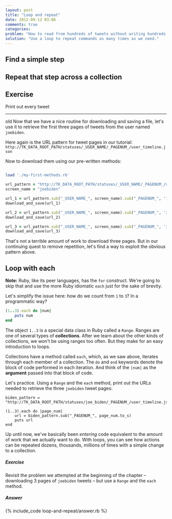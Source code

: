 ```yaml
---
layout: post
title: "Loop and repeat"
date: 2012-09-12 03:06
comments: true
categories: 
problem: "How to read from hundreds of tweets without writing hundreds of commands."
solution: "Use a loop to repeat commands as many times as we need."
---
```


## Find a simple step

## Repeat that step across a collection

## Exercise

Print out every tweet












---- 
old 
Now that we have a nice routine for downloading and saving a file, let's use it to retrieve the first three pages of tweets from the user named `joebiden`.

Here again is the URL pattern for tweet pages in our tutorial:
`http://TK_DATA_ROOT_PATH/statuses/_USER_NAME/_PAGENUM_/user_timeline.json`

Now to download them using our pre-written methods:

``` ruby

load './my-first-methods.rb'

url_pattern = "http://TK_DATA_ROOT_PATH/statuses/_USER_NAME/_PAGENUM_/user_timeline.json"
screen_name = "joebiden"

url_1 = url_pattern.sub("_USER_NAME_", screen_name).sub("_PAGENUM_", '1')
download_and_save(url_1)

url_2 = url_pattern.sub("_USER_NAME_", screen_name).sub("_PAGENUM_", '2')
download_and_save(url_2)

url_3 = url_pattern.sub("_USER_NAME_", screen_name).sub("_PAGENUM_", '3')
download_and_save(url_3)

```

That's not a terrible amount of work to download three pages. But in our continuing quest to remove repetition, let's find a way to exploit the obvious pattern above.


## Loop with each

**Note:** Ruby, like its peer languages, has the `for` construct. We're going to skip that and use the more Ruby idiomatic `each` just for the sake of brevity.

Let's simplify the issue here: how do we count from `1` to `3`? In a programmatic way?

``` ruby
(1..3).each do |num|
	puts num
end
```

The object `1..3` is a special data class in Ruby called a `Range`. Ranges are one of several types of **collections**. After we learn about the other kinds of collections, we won't be using ranges too often. But they make for an easy introduction to loops. 

Collections have a method called `each`, which, as we saw above, iterates through each member of a collection. The `do` and `end` keywords denote the block of code performed in each iteration. And think of the `|num|` as the **argument** passed into that block of code.

Let's practice. Using a `Range` and the `each` method, print out the URLs needed to retrieve the three `joebiden` tweet pages:

```
biden_pattern = "http://TK_DATA_ROOT_PATH/statuses/joe_biden/_PAGENUM_/user_timeline.json"

(1..3).each do |page_num|
	url = biden_pattern.sub("_PAGENUM_", page_num.to_s)
	puts url
end
```


Up until now, we've basically been *entering* code equivalent to the amount of work that we actually want to do. With loops, you can see how actions can be repeated dozens, thousands, millions of times with a simple change to a collection.


##### Exercise

Revisit the problem we attempted at the beginning of the chapter &ndash; downloading 3 pages of `joebiden` tweets &ndash; but use a `Range` and the `each` method.


##### Answer

{% include_code loop-and-repeat/answer.rb %}


